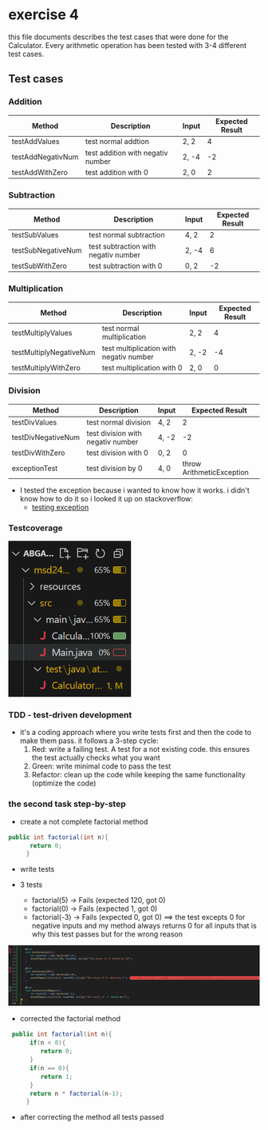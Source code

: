# exercise 4

this file documents describes the test cases that were done for the Calculator. Every arithmetic operation has been tested with 3-4 different test cases.

## Test cases

### Addition

| Method | Description | Input | Expected Result |
|--------|-------------|-------|-----------------|
| testAddValues | test normal addtion | 2, 2 | 4 |
| testAddNegativNum | test addition with negativ number | 2, -4 | -2 |
| testAddWithZero | test addition with 0 | 2, 0 | 2 |

### Subtraction

| Method | Description | Input | Expected Result |
|--------|-------------|-------|-----------------|
| testSubValues | test normal subtraction | 4, 2 | 2 |
| testSubNegativeNum | test subtraction with negativ number | 2, -4 | 6 |
| testSubWithZero | test subtraction with 0 | 0, 2 | -2 |

### Multiplication

| Method | Description | Input | Expected Result |
|--------|-------------|-------|-----------------|
| testMultiplyValues | test normal multiplication | 2, 2 | 4 |
| testMultiplyNegativeNum | test multiplication with negativ number | 2, -2 | -4 |
| testMultiplyWithZero | test multiplication with 0 | 2, 0 | 0 |

### Division

| Method | Description | Input | Expected Result |
|--------|-------------|-------|-----------------|
| testDivValues | test normal division | 4, 2 | 2 |
| testDivNegativeNum | test division with negativ number | 4, -2 | -2 |
| testDivWithZero | test division with 0 | 0, 2 | 0 |
| exceptionTest | test division by 0 | 4, 0 | throw ArithmeticException |

- I tested the exception because i wanted to know how it works. i didn't know how to do it so i looked it up on stackoverflow:
  - [testing exception](https://stackoverflow.com/questions/156503/how-do-you-assert-that-a-certain-exception-is-thrown-in-junit-tests)

### Testcoverage

![testcoverage](resources/images/ex4_1.png)

### TDD - test-driven development

- it's a coding approach where you write tests first and then the code to make them pass. it follows a 3-step cycle:
  1. Red: write a failing test. A test for a not existing code. this ensures the test actually checks what you want
  2. Green: write minimal code to pass the test
  3. Refactor: clean up the code while keeping the same functionality (optimize the code)

### the second task step-by-step

- create a not complete factorial method

```java
public int factorial(int n){
      return 0;
     }
```

- write tests

- 3 tests
  - factorial(5) -> Fails (expected 120, got 0)
  - factorial(0) -> Fails (expected 1, got 0)
  - factorial(-3) -> Fails (expected 0, got 0) ==> the test excepts 0 for negative inputs and my method always returns 0 for all inputs that is why this test passes but for the wrong reason

![failedTests](resources/images/ex4_2.png)

- corrected the factorial method

```java
 public int factorial(int n){
      if(n < 0){
         return 0;
      }
      if(n == 0){
         return 1;
      }
      return n * factorial(n-1);
     }
```

- after correcting the method all tests passed
